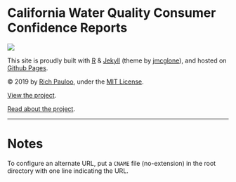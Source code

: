 # California Water Quality Consumer Confidence Reports

[![](example.gif)](caccr.github.io)


This site is proudly built with [R](https://www.r-project.org/) & [Jekyll](https://jekyllrb.com/) (theme by [jmcglone](https://github.com/jmcglone/jmcglone.github.io)), and hosted on [Github Pages](https://pages.github.com/).  

© 2019 by [Rich Pauloo](https://richpauloo.github.io), under the [MIT License](https://github.com/caccr/caccr.github.io/blob/master/LICENSE).  

[View the project](https://caccr.github.io).   

[Read about the project](https://caccr.github.io/about/index.html).  


***  

# Notes

To configure an alternate URL, put a `CNAME` file (no-extension) in the root directory with one line indicating the URL.  
